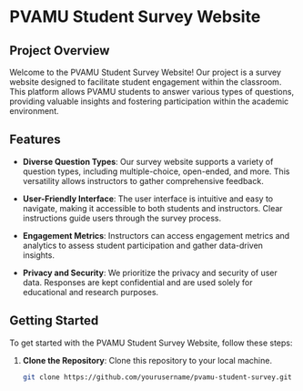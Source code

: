 # PVAMU Student Survey Website

## Project Overview

Welcome to the PVAMU Student Survey Website! Our project is a survey website designed to facilitate student engagement within the classroom. This platform allows PVAMU students to answer various types of questions, providing valuable insights and fostering participation within the academic environment.

## Features

- **Diverse Question Types**: Our survey website supports a variety of question types, including multiple-choice, open-ended, and more. This versatility allows instructors to gather comprehensive feedback.

- **User-Friendly Interface**: The user interface is intuitive and easy to navigate, making it accessible to both students and instructors. Clear instructions guide users through the survey process.

- **Engagement Metrics**: Instructors can access engagement metrics and analytics to assess student participation and gather data-driven insights.

- **Privacy and Security**: We prioritize the privacy and security of user data. Responses are kept confidential and are used solely for educational and research purposes.

## Getting Started

To get started with the PVAMU Student Survey Website, follow these steps:

1. **Clone the Repository**: Clone this repository to your local machine.

   ```bash
   git clone https://github.com/yourusername/pvamu-student-survey.git
